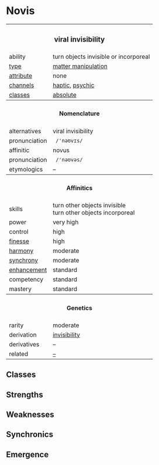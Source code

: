 # Novis




<table>
  <tr>
    <th colspan="2"> <h3> viral invisibility </h3> </th>
  </tr>
  <tr>
    <td> ability </td>
    <td> turn objects invisible or incorporeal </td>
  </tr>
  <tr>
    <td> <a href="https://github.com/Sup2point0/Assort/blob/main/affinities/readme.md#types"> type </a> </td>
    <td> <a href="https://github.com/Sup2point0/Assort/blob/main/affinities/readme.md#matter manipulation"> matter manipulation </a> </td>
  </tr>
  <tr>
    <td> <a href="https://github.com/Sup2point0/Assort/blob/main/affinities/readme.md#attributes"> attribute </a> </td>
    <td> none </td>
  </tr>
  <tr>
    <td> <a href="https://github.com/Sup2point0/Assort/blob/main/affinities/readme.md#channels"> channels </a> </td>
    <td> <a href="https://github.com/Sup2point0/Assort/blob/main/affinities/readme.md#haptic">haptic</a>, <a href="https://github.com/Sup2point0/Assort/blob/main/affinities/readme.md#psychic">psychic</a> </td>
  </tr>
  <tr>
    <td> <a href="https://github.com/Sup2point0/Assort/blob/main/affinities/readme.md#classes"> classes </a> </td>
    <td> <a href="#absolute">absolute</a> </td>
  </tr>
  <tr>
    <th colspan="2"> <h4> Nomenclature </h4> </th>
  </tr>
  <tr>
    <td> alternatives </td>
    <td> viral invisibility </td>
  </tr>
  <tr>
    <td> pronunciation </td>
    <td> <code> /'nəʊvɪs/ </code> </td>
  </tr>
  <tr>
    <td> affinitic </td>
    <td> novus </td>
  </tr>
  <tr>
    <td> pronunciation </td>
    <td> <code> /'nəʊvəs/ </code> </td>
  </tr>
  <tr>
    <td> etymologics </td>
    <td> – </td>
  </tr>
  <tr>
    <th colspan="2"> <h4> Affinitics </h4> </th>
  </tr>
  <tr>
    <td> skills </td>
    <td> turn other objects invisible <br> turn other objects incorporeal </td>
  </tr>
  <tr>
    <td> power </td>
    <td> very high </td>
  </tr>
  <tr>
    <td> control </td>
    <td> high </td>
  </tr>
  <tr>
    <td> <a href="https://github.com/Sup2point0/Assort/blob/main/affinities/readme.md#finesse"> finesse </a> </td>
    <td> high </td>
  </tr>
  <tr>
    <td> <a href="https://github.com/Sup2point0/Assort/blob/main/affinities/readme.md#harmony"> harmony </a> </td>
    <td> moderate </td>
  </tr>
  <tr>
    <td> <a href="https://github.com/Sup2point0/Assort/blob/main/affinities/readme.md#synchrony"> synchrony </a> </td>
    <td> moderate </td>
  </tr>
  <tr>
    <td> <a href="https://github.com/Sup2point0/Assort/blob/main/affinities/readme.md#enhancement"> enhancement </a> </td>
    <td> standard </td>
  </tr>
  <tr>
    <td> competency </td>
    <td> standard </td>
  </tr>
  <tr>
    <td> mastery </td>
    <td> standard </td>
  </tr>
  <tr>
    <th colspan="2"> <h4> Genetics </h4> </th>
  </tr>
  <tr>
    <td> rarity </td>
    <td> moderate </td>
  </tr>
  <tr>
    <td> derivation </td>
    <td> <a href="invisibility.md"> invisibility </a> </td>
  </tr>
  <tr>
    <td> derivatives </td>
    <td> – </td>
  </tr>
  <tr>
    <td> related </td>
    <td> <a href="–"> – </a> </td>
  </tr>
</table>


## Classes


## Strengths


## Weaknesses


## Synchronics


## Emergence

